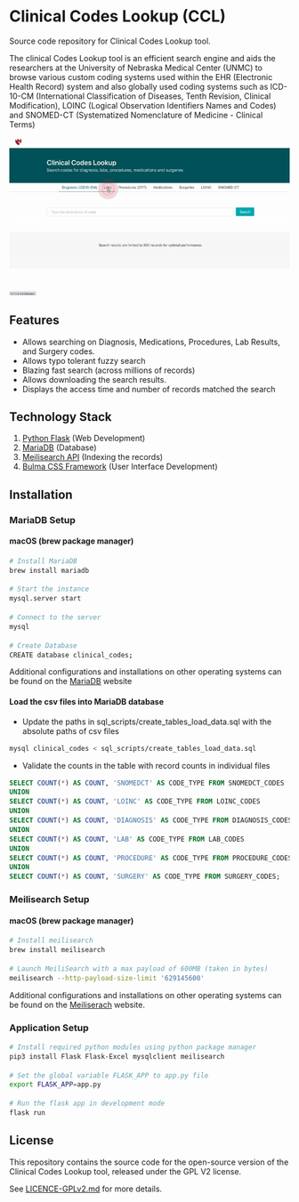 # Clinical Codes Lookup (CCL)

Source code repository for Clinical Codes Lookup tool.

The clinical Codes Lookup tool is an efficient search engine and aids the researchers at the University of Nebraska Medical Center (UNMC) to browse various custom coding systems used within the EHR (Electronic Health Record) system and also globally used coding systems such as ICD-10-CM (International Classification of Diseases, Tenth Revision, Clinical Modification), LOINC (Logical Observation Identifiers Names and Codes) and SNOMED-CT (Systematized Nomenclature of Medicine - Clinical Terms)


![](demo.gif)

## Features
- Allows searching on Diagnosis, Medications, Procedures, Lab Results, and Surgery codes.
- Allows typo tolerant fuzzy search
- Blazing fast search (across millions of records)
- Allows downloading the search results.
- Displays the access time and number of records matched the search

## Technology Stack
1. [Python Flask](https://flask.palletsprojects.com/en/1.1.x/quickstart/#quickstart) (Web Development)
2. [MariaDB](https://mariadb.org/) (Database)
3. [Meilisearch API](https://docs.meilisearch.com/) (Indexing the records)
3. [Bulma CSS Framework](https://bulma.io/documentation/) (User Interface Development)

## Installation

### MariaDB Setup
#### macOS (brew package manager)

```bash
# Install MariaDB
brew install mariadb

# Start the instance
mysql.server start

# Connect to the server
mysql

# Create Database
CREATE database clinical_codes;
```
Additional configurations and installations on other operating systems can be found on the [MariaDB](https://mariadb.com/kb/en/getting-installing-and-upgrading-mariadb/) website

#### Load the csv files into MariaDB database
- Update the paths in sql_scripts/create_tables_load_data.sql with the absolute paths of csv files

```bash
mysql clinical_codes < sql_scripts/create_tables_load_data.sql 
```
- Validate the counts in the table with record counts in individual files

```sql
SELECT COUNT(*) AS COUNT, 'SNOMEDCT' AS CODE_TYPE FROM SNOMEDCT_CODES
UNION
SELECT COUNT(*) AS COUNT, 'LOINC' AS CODE_TYPE FROM LOINC_CODES
UNION
SELECT COUNT(*) AS COUNT, 'DIAGNOSIS' AS CODE_TYPE FROM DIAGNOSIS_CODES
UNION
SELECT COUNT(*) AS COUNT, 'LAB' AS CODE_TYPE FROM LAB_CODES
UNION
SELECT COUNT(*) AS COUNT, 'PROCEDURE' AS CODE_TYPE FROM PROCEDURE_CODES
UNION
SELECT COUNT(*) AS COUNT, 'SURGERY' AS CODE_TYPE FROM SURGERY_CODES;
```

### Meilisearch Setup
#### macOS (brew package manager)

```bash
# Install meilisearch
brew install meilisearch

# Launch MeiliSearch with a max payload of 600MB (taken in bytes)
meilisearch --http-payload-size-limit '629145600'
```
Additional configurations and installations on other operating systems can be found on the [Meiliserach](https://docs.meilisearch.com/learn/getting_started/installation.html#download-and-launch) website.

### Application Setup

```bash
# Install required python modules using python package manager
pip3 install Flask Flask-Excel mysqlclient meilisearch

# Set the global variable FLASK_APP to app.py file
export FLASK_APP=app.py

# Run the flask app in development mode
flask run
``` 

## License

This repository contains the source code for the open-source version of the Clinical Codes Lookup tool, released under the GPL V2 license.

See [LICENCE-GPLv2.md](LICENCE-GPLv2.md) for more details.
